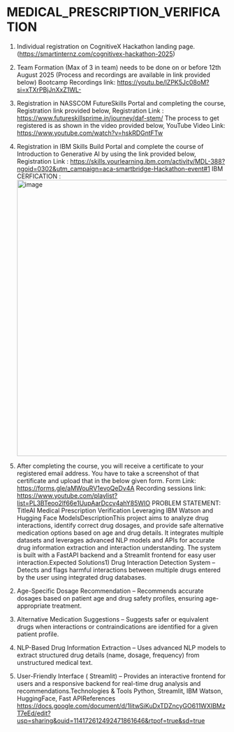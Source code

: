 # MEDICAL_PRESCRIPTION_VERIFICATION


1.	Individual registration on CognitiveX Hackathon landing page. 
(https://smartinternz.com/cognitivex-hackathon-2025) 
 
2.	Team Formation (Max of 3 in team) needs to be done on or before 12th August 2025 
(Process and recordings are available in link provided below) 
Bootcamp Recordings link: https://youtu.be/lZPK5Jc08oM?si=xTXrPBjJnXxZ1WL- 
 
3.	Registration in NASSCOM FutureSkills Portal and completing the course, Registration link provided below, 
Registration Link : https://www.futureskillsprime.in/journey/daf-stem/ 
The process to get registered is as shown in the video provided below, 
YouTube Video Link: https://www.youtube.com/watch?v=hskRDGntFTw 
4.	Registration in IBM Skills Build Portal and complete the course of Introduction to Generative AI by using the link provided below, 
Registration Link : https://skills.yourlearning.ibm.com/activity/MDL-388?ngoid=0302&utm_campaign=aca-smartbridge-Hackathon-event#1 
  IBM CERFICATION : <img width="1002" height="632" alt="image" src="https://github.com/user-attachments/assets/e043965c-c933-4ad4-82f6-4c4d08f84904" />

5.	After completing the course, you will receive a certificate to your registered email address. You have to take a screenshot of that certificate and upload that in the below given form. Form Link: https://forms.gle/aMWouRV1evoQeDv4A
Recording sessions link: 
https://www.youtube.com/playlist?list=PL3BTeoo2lf66e1UupAarDccv4ahY85WIO 
PROBLEM STATEMENT:
TitleAI Medical Prescription Verification Leveraging IBM Watson and Hugging Face ModelsDescriptionThis
 project aims to analyze drug interactions, identify correct drug 
dosages, and provide safe alternative medication options based on age 
and drug details. It integrates multiple datasets and leverages advanced
 NLP models and APIs for accurate drug information extraction and 
interaction understanding. The system is built with a FastAPI backend 
and a Streamlit frontend for easy user interaction.Expected Solutions1)
 Drug Interaction Detection System – Detects and flags harmful 
interactions between multiple drugs entered by the user using integrated
 drug databases.

2) Age-Specific Dosage Recommendation – 
Recommends accurate dosages based on patient age and drug safety 
profiles, ensuring age-appropriate treatment.

3) Alternative 
Medication Suggestions – Suggests safer or equivalent drugs when 
interactions or contraindications are identified for a given patient 
profile.

4) NLP-Based Drug Information Extraction – Uses advanced
 NLP models to extract structured drug details (name, dosage, frequency)
 from unstructured medical text.


6) User-Friendly Interface ( 
Streamlit) – Provides an interactive frontend for users and a responsive
 backend for real-time drug analysis and recommendations.Technologies & Tools Python, Streamlit, IBM Watson, HuggingFace, Fast APIReferences
https://docs.google.com/document/d/1litwSiKuDxTDZncyGO611WXIBMzT7eEd/edit?usp=sharing&ouid=114172612492471861646&rtpof=true&sd=true
